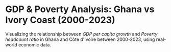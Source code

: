 # GDP & Poverty Analysis: Ghana vs Ivory Coast (2000-2023)

Visualizing the relationship between *GDP per capita growth* and *Poverty headcount ratio* in Ghana and Côte d'Ivoire between 2000-2023, using real-world economic data.

